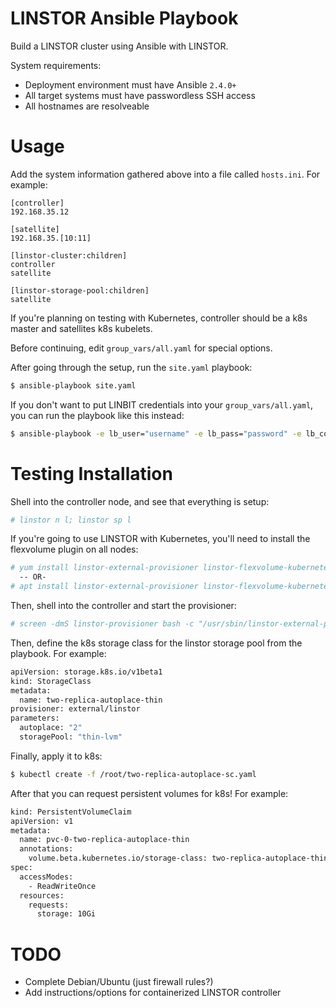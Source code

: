 # LINSTOR Ansible Playbook

Build a LINSTOR cluster using Ansible with LINSTOR.

System requirements:

  - Deployment environment must have Ansible `2.4.0+`
  - All target systems must have passwordless SSH access
  - All hostnames are resolveable
  

# Usage

Add the system information gathered above into a file called `hosts.ini`. For example:
```
[controller]
192.168.35.12

[satellite]
192.168.35.[10:11]

[linstor-cluster:children]
controller
satellite

[linstor-storage-pool:children]
satellite
```
If you're planning on testing with Kubernetes, controller should be a k8s master and satellites k8s kubelets.

Before continuing, edit `group_vars/all.yaml` for special options.

After going through the setup, run the `site.yaml` playbook:

```sh
$ ansible-playbook site.yaml
```

If you don't want to put LINBIT credentials into your `group_vars/all.yaml`, you can run the playbook like this instead:

```sh
$ ansible-playbook -e lb_user="username" -e lb_pass="password" -e lb_con_id="1234" -e lb_clu_id="1234" site.yaml
```

# Testing Installation

Shell into the controller node, and see that everything is setup:

```sh
# linstor n l; linstor sp l 
```

If you're going to use LINSTOR with Kubernetes, you'll need to install the flexvolume plugin on all nodes:

```sh
# yum install linstor-external-provisioner linstor-flexvolume-kubernetes
  -- OR-
# apt install linstor-external-provisioner linstor-flexvolume-kubernetes
```

Then, shell into the controller and start the provisioner:

```sh
# screen -dmS linstor-provisioner bash -c "/usr/sbin/linstor-external-provisioner -provisioner=external/linstor -kubeconfig=/etc/kubernetes/admin.conf"
```

Then, define the k8s storage class for the linstor storage pool from the playbook. For example:

```sh
apiVersion: storage.k8s.io/v1beta1
kind: StorageClass
metadata:
  name: two-replica-autoplace-thin
provisioner: external/linstor
parameters:
  autoplace: "2"
  storagePool: "thin-lvm"
```

Finally, apply it to k8s:

```sh
$ kubectl create -f /root/two-replica-autoplace-sc.yaml
```

After that you can request persistent volumes for k8s! For example:

```sh
kind: PersistentVolumeClaim
apiVersion: v1
metadata:
  name: pvc-0-two-replica-autoplace-thin
  annotations:
    volume.beta.kubernetes.io/storage-class: two-replica-autoplace-thin
spec:
  accessModes:
    - ReadWriteOnce
  resources:
    requests:
      storage: 10Gi
```

# TODO

  - Complete Debian/Ubuntu (just firewall rules?)
  - Add instructions/options for containerized LINSTOR controller
